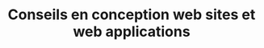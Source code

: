 ---
layout: page_webarchitect
title: Outils & Techniques web et digitaux - Montauban & Toulouse
title: Conseils en conception web sites et web applications
description: De la stratégie à la mise en œuvre technique, François Perrier consultant web accompagne à chaque étape d’un projet web ou numérique (digital).
permalink: /webarchitect/
icon: <i class="fas fa-pen text-purple"></i>
title-h1: Webarchitect
name-badge: Projets web & numériques
lead-title: De la stratégie à la mise en œuvre technique, je vous accompagne à chaque étape d’un projet web ou numérique (digital).
webarchitect:
    title: Suivi de vos projets web uniques et personnalisés
    body: Par des flux de documents performants, des schémas et des cas concrets je vous accompagne avec fiabilité, pragmatisme et réalisme. Je vous propose des projets web efficaces et réalisables. Le numérique est un monde en perpétuel mouvement.
gestion:
    title: Gestion et suivi de projets web
    body: Pour développer et optimiser la réussite de vos projets, vous avez besoin d’être accompagnés dans le pilotage de vos projets.
agile:
    title: Méthodologie agile
    body: Accélérez le développement du produit web de façon incrémentale et itérative.
presta:
    title: Recherche de prestataires
    body: Un projet web est composé de multiples compétences. Il est primordial de garder la communication entre les équipes.
moa:
    title: Assistance MOA/MOE
    body: La création d’un site web est un exercice important pour le porteur de projets web sur la création de site internet.
formation:
    title: Formation aux outils Web & Numérique
    body1: La formation, c'est l’occasion de développer vos connaissances et vos compétences. Vous donner une aisance supplémentaire face aux outils développés. 
    body2: Je vous accompagne sur les bonnes pratiques web et numériques..
    body3: Vous permettre également de vous accompagner et de rassurer les utilisateurs sur le fonctionnement de chaque interface. Leur donner des explications sur les actions qu'ils vont devoir réaliser.
strategie:
    title: Accompagnement de vos stratégies Numérique
    body: Du développement sur-mesure à l’accompagnement je peux répondre aux demandes de la simple intégration HTM/CSS à l'optimisation du référencement en passant par le développement d'applications métiers complexes.
form-contact-lead:
    title: Prenez contact et rencontrons-nous
    body: Qualifiez et menez à bien vos projets de site web et web application sur internet.
---